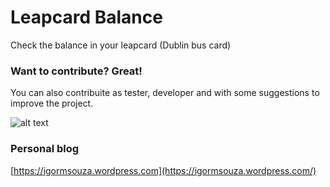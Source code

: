 # Leapcard Balance 

Check the balance in your leapcard (Dublin bus card)

### Want to contribute? Great!
You can also contribuite as tester, developer and with some suggestions to improve the project.

![alt text](https://www.leapcard.ie/Home/images/main-logo.png) 

### Personal blog
[https://igormsouza.wordpress.com](https://igormsouza.wordpress.com/)
